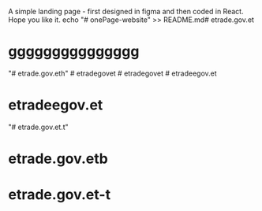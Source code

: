 A simple landing page - first designed in figma and then coded in React. Hope you like it.
echo "# onePage-website" >> README.md# etrade.gov.et
# ggggggggggggggg
"# etrade.gov.eth" 
#   e t r a d e g o v e t  
 #   e t r a d e g o v e t  
 # etradeegov.et
# etradeegov.et
"# etrade.gov.et.t" 
# etrade.gov.etb
# etrade.gov.et-t
